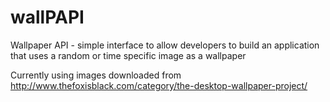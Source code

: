 wallPAPI
========

Wallpaper API - simple interface to allow developers to build an application that uses a random or time specific image as a wallpaper

Currently using images downloaded from http://www.thefoxisblack.com/category/the-desktop-wallpaper-project/

